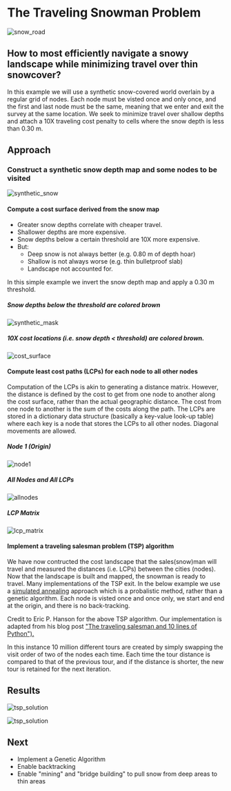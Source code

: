 # The Traveling Snowman Problem

![snow_road](figs/akp_snow_road.JPG)

## How to most efficiently navigate a snowy landscape while minimizing travel over thin snowcover?

In this example we will use a synthetic snow-covered world overlain by a regular grid of nodes. Each node must be visted once and only once, and the first and last node must be the same, meaning that we enter and exit the survey at the same location. We seek to minimize travel over shallow depths and attach a 10X traveling cost penalty to cells where the snow depth is less than 0.30 m.

## Approach
### Construct a synthetic snow depth map and some nodes to be visited

![synthetic_snow](figs/synthetic_normal_with_nodes.png)

#### Compute a cost surface derived from the snow map
- Greater snow depths correlate with cheaper travel.
- Shallower depths are more expensive.
- Snow depths below a certain threshold are 10X more expensive.
- But:
    + Deep snow is not always better (e.g. 0.80 m of depth hoar)
    + Shallow is not always worse (e.g. thin bulletproof slab)
    + Landscape not accounted for.

In this simple example we invert the snow depth map and apply a 0.30 m threshold.

##### Snow depths below the threshold are colored brown

![synthetic_mask](figs/synthetic_normal_masked_with_nodes.png)

##### 10X cost locations (i.e. snow depth < threshold) are colored brown.

![cost_surface](figs/cost_surface_with_nodes.png)

#### Compute least cost paths (LCPs) for each node to all other nodes
Computation of the LCPs is akin to generating a distance matrix. However, the distance is defined by the cost to get from one node to another along the cost surface, rather than the actual geographic distance. The cost from one node to another is the sum of the costs along the path. The LCPs are stored in a dictionary data structure (basically a key-value look-up table) where each key is a node that stores the LCPs to all other nodes. Diagonal movements are allowed.

##### Node 1 (Origin)

![node1](figs/n1_lcps.png)

##### All Nodes and All LCPs

![allnodes](figs/all_nodes_all_lcps.png)

##### LCP Matrix

![lcp_matrix](figs/distance_lcp_matrix.png)

#### Implement a traveling salesman problem (TSP) algorithm

We have now contructed the cost landscape that the sales(snow)man will travel and measured the distances (i.e. LCPs) between the cities (nodes). Now that the landscape is built and mapped, the snowman is ready to travel. Many implementations of the TSP exit. In the below example we use a [simulated annealing](https://en.wikipedia.org/wiki/Simulated_annealing?oldformat=true) approach which is a probalistic method, rather than a genetic algorithm. Each node is visted once and once only, we start and end at the origin, and there is no back-tracking.

Credit to Eric P. Hanson for the above TSP algorithm. Our implementation is adapted from his blog post ["The traveling salesman and 10 lines of Python").](https://ericphanson.com/blog/2016/the-traveling-salesman-and-10-lines-of-python/)

In this instance 10 million different tours are created by simply swapping the visit order of two of the nodes each time. Each time the tour distance is compared to that of the previous tour, and if the distance is shorter, the new tour is retained for the next iteration.

## Results

![tsp_solution](figs/tsp_solution.png)

![tsp_solution](figs/tsp_solution_over_snow_thresh.png)

## Next
- Implement a Genetic Algorithm
- Enable backtracking
- Enable "mining" and "bridge building" to pull snow from deep areas to thin areas

